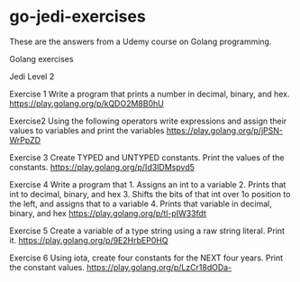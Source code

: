 # go-jedi-exercises
These are the answers from a Udemy course on Golang programming.

Golang exercises

Jedi Level 2

Exercise 1
Write a program that prints a number in decimal, binary, and hex.
https://play.golang.org/p/kQDO2M8B0hU

Exercise2
Using the following operators write expressions and assign their values to variables and print the variables
https://play.golang.org/p/jPSN-WrPpZD

Exercise 3
Create TYPED and UNTYPED constants. Print the values of the constants.
https://play.golang.org/p/Id3IDMspvd5

Exercise 4
Write a program that
	1. Assigns an int to a variable
	2. Prints that int to decimal, binary, and hex
	3. Shifts the bits of that int over 1o position to the left, and assigns that to a variable
	4. Prints that variable in decimal, binary, and hex
https://play.golang.org/p/tl-pIW33fdt

Exercise 5
Create a variable of a type string using a raw string literal. Print it.
https://play.golang.org/p/9E2HrbEP0HQ

Exercise 6
Using iota, create four constants for the NEXT four years. Print the constant values.
https://play.golang.org/p/LzCr18dODa-
